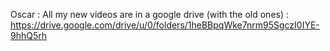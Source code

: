 Oscar : 
All my new videos are in a google drive (with the old ones) : https://drive.google.com/drive/u/0/folders/1heBBpqWke7nrm95SgczI0IYE-9hhQ5rh